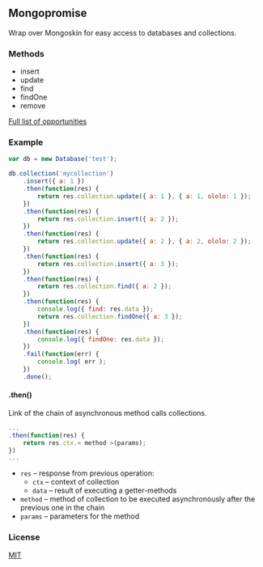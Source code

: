 ## Mongopromise
Wrap over Mongoskin for easy access to databases and collections.

### Methods

* insert
* update
* find
* findOne
* remove

[Full list of opportunities](http://docs.mongodb.org/manual/reference/method)

### Example
```js
var db = new Database('test');

db.collection('mycollection')
    .insert({ a: 1 })
    .then(function(res) {
        return res.collection.update({ a: 1 }, { a: 1, ololo: 1 });
    })
    .then(function(res) {
        return res.collection.insert({ a: 2 });
    })
    .then(function(res) {
        return res.collection.update({ a: 2 }, { a: 2, ololo: 2 });
    })
    .then(function(res) {
        return res.collection.insert({ a: 3 });
    })
    .then(function(res) {
        return res.collection.find({ a: 2 });
    })
    .then(function(res) {
        console.log({ find: res.data });
        return res.collection.findOne({ a: 3 });
    })
    .then(function(res) {
        console.log({ findOne: res.data });
    })
    .fail(function(err) {
        console.log( err );
    })
    .done();

```

#### .then()
Link of the chain of asynchronous method calls collections.

```js
...
.then(function(res) {
    return res.ctx.< method >(params);
})
...
```

* ``res`` – response from previous operation:
  * ``ctx`` – context of collection
  * ``data`` – result of executing a getter-methods
* ``method`` – method of collection to be executed asynchronously after the previous one in the chain
* ``params`` – parameters for the method

### License
[MIT](https://github.com/truerenton/Mongopromise/blob/master/LICENSE)
